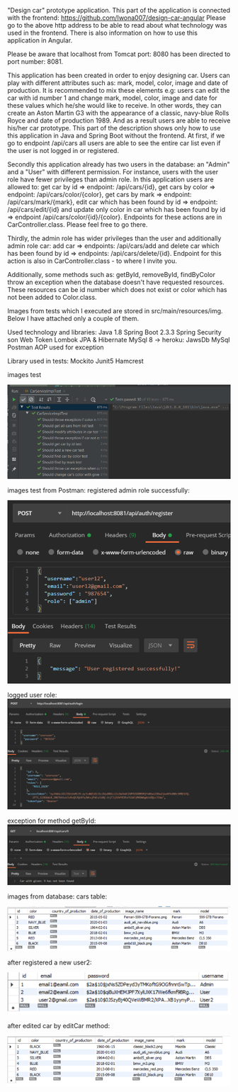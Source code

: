 "Design car" prototype application. 
This part of the application is connected with the frontend: https://github.com/Iwona007/design-car-angular 
Please go to the above http address to be able to read about what technology was used in the frontend. There 
is also information on how to use this application in Angular.

Please be aware that localhost from Tomcat port: 8080 has been directed to port number: 8081.

<!-- Application has been deployed on heroku: https://design-car-angular.herokuapp.com/home -->
This application has been created in order to enjoy designing car. Users can play with different attributes 
such as: mark, model, color, image and date of production. It is recommended to mix these elements e.g: users 
can edit the car with id number 1 and change mark, model, color, image and date for these values which he/she 
would like to receive. In other words, they can create an Aston Martin G3 with the appearance of a classic, 
navy-blue Rolls Royce and date of production 1989. And as a result users are able to receive his/her car prototype.
This part of the description shows only how to use this application in Java and Spring Boot without the frontend. 
At first, if we go to endpoint /api/cars all users are able to see the entire car list even if the user is not logged 
in or registered.

Secondly this application already has two users in the database: an "Admin" and a "User" with different permission. 
For instance, users with the user role have fewer privileges than admin role. 
In this application users are allowed to: 
get car by id => endpoint: /api/cars/{id}, 
get cars by color => endpoint: /api/cars/color/{color}, 
get cars by mark => endpoint: /api/cars/mark/{mark}, 
edit car which has been found by id => endpoint: /api/cars/edit/{id} and 
update only color in car which has been found by id => endpoint /api/cars/color/{id}/{color}. 
Endpoints for these actions are in CarController.class. Please feel free to go there.

Thirdly, the admin role has wider privileges than the user and additionally admin role car: 
add car => endpoints: /api/cars/add and 
delete car which has been found by id => endpoints: /api/cars/delete/{id}. 
Endpoint for this action is also in CarController.class - to where I invite you.

Additionally, some methods such as: getById, removeById, findByColor throw an exception when the database doesn't 
have requested resources. These resources can be id number which does not exist or color which has not been added 
to Color.class.

Images from tests which I executed are stored in src/main/resources/img. Below I have attached only a couple of them.

Used technology and libraries: 
Java 1.8 
Spring Boot 2.3.3 
Spring Security 
son Web Token 
Lombok 
JPA & Hibernate 
MySql 8 -> heroku: JawsDb MySql 
Postman 
AOP used for exception

Library used in tests:
Mockito
Junit5
Hamcrest

images test

![App_image](src/main/resources/img/test.PNG)

images test from Postman:
registered admin role successfully:

![App_image](src/main/resources/img/postman_register.PNG)

logged user role:
![App_image](src/main/resources/img/login_user.PNG)

exception for method getById:
![App_image](src/main/resources/img/exception_get_id.PNG)

images from database:
cars table:

![App_image](src/main/resources/img/database_cars.PNG)

after registered a new user2:

![App_image](src/main/resources/img/database_user2.PNG)

after edited car by editCar method:

![App_image](src/main/resources/img/database_after_edted_car.PNG)



